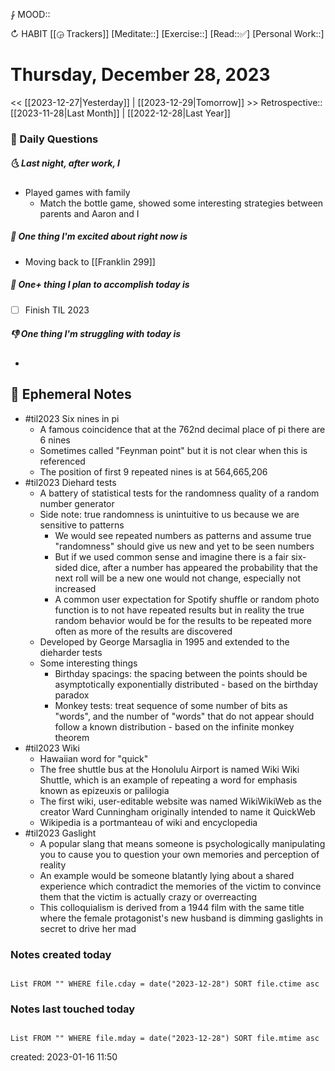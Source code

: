 ⨑ MOOD::

↻ HABIT [[◶ Trackers]]
[Meditate::]
[Exercise::]
[Read::✅]
[Personal Work::]

# Thursday, December 28, 2023

<< [[2023-12-27|Yesterday]] | [[2023-12-29|Tomorrow]] >>
Retrospective:: [[2023-11-28|Last Month]] | [[2022-12-28|Last Year]]

### 📅 Daily Questions

##### 🌜 Last night, after work, I

- Played games with family
	- Match the bottle game, showed some interesting strategies between parents and Aaron and I

##### 🙌 One thing I'm excited about right now is

- Moving back to [[Franklin 299]]

##### 🚀 One+ thing I plan to accomplish today is

- [ ] Finish TIL 2023

##### 👎 One thing I'm struggling with today is

-

## 📝 Ephemeral Notes

- #til2023 Six nines in pi
	- A famous coincidence that at the 762nd decimal place of pi there are 6 nines
	- Sometimes called "Feynman point" but it is not clear when this is referenced
	- The position of first 9 repeated nines is at 564,665,206
- #til2023 Diehard tests
	- A battery of statistical tests for the randomness quality of a random number generator
	- Side note: true randomness is unintuitive to us because we are sensitive to patterns
		- We would see repeated numbers as patterns and assume true "randomness" should give us new and yet to be seen numbers
		- But if we used common sense and imagine there is a fair six-sided dice, after a number has appeared the probability that the next roll will be a new one would not change, especially not increased
		- A common user expectation for Spotify shuffle or random photo function is to not have repeated results but in reality the true random behavior would be for the results to be repeated more often as more of the results are discovered
	- Developed by George Marsaglia in 1995 and extended to the dieharder tests
	- Some interesting things
		- Birthday spacings: the spacing between the points should be asymptotically exponentially distributed - based on the birthday paradox
		- Monkey tests: treat sequence of some number of bits as "words", and the number of "words" that do not appear should follow a known distribution - based on the infinite monkey theorem
- #til2023 Wiki
	- Hawaiian word for "quick"
	- The free shuttle bus at the Honolulu Airport is named Wiki Wiki Shuttle, which is an example of repeating a word for emphasis known as epizeuxis or palilogia
	- The first wiki, user-editable website was named WikiWikiWeb as the creator Ward Cunningham originally intended to name it QuickWeb
	- Wikipedia is a portmanteau of wiki and encyclopedia 
- #til2023 Gaslight
	- A popular slang that means someone is psychologically manipulating you to cause you to question your own memories and perception of reality
	- An example would be someone blatantly lying about a shared experience which contradict the memories of the victim to convince them that the victim is actually crazy or overreacting
	- This colloquialism is derived from a 1944 film with the same title where the female protagonist's new husband is dimming gaslights in secret to drive her mad

### Notes created today

```dataview

List FROM "" WHERE file.cday = date("2023-12-28") SORT file.ctime asc

```

### Notes last touched today

```dataview

List FROM "" WHERE file.mday = date("2023-12-28") SORT file.mtime asc

```

created: 2023-01-16 11:50
